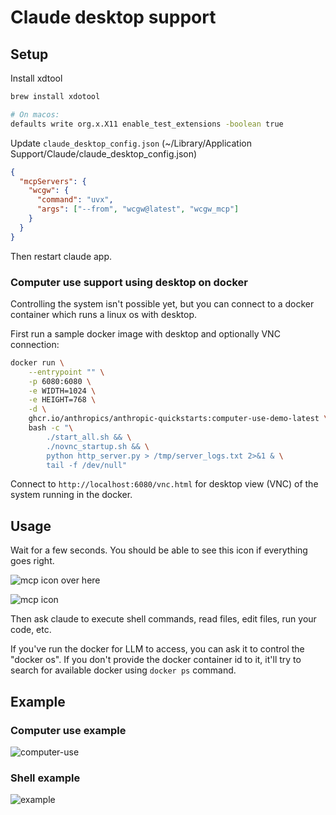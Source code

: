 # Claude desktop support

## Setup

Install xdtool

```sh
brew install xdotool

# On macos:
defaults write org.x.X11 enable_test_extensions -boolean true
```

Update `claude_desktop_config.json` (~/Library/Application Support/Claude/claude_desktop_config.json)

```json
{
  "mcpServers": {
    "wcgw": {
      "command": "uvx",
      "args": ["--from", "wcgw@latest", "wcgw_mcp"]
    }
  }
}
```

Then restart claude app.

### Computer use support using desktop on docker

Controlling the system isn't possible yet, but you can connect to a docker container which runs a linux os with desktop.

First run a sample docker image with desktop and optionally VNC connection:

```sh
docker run \
    --entrypoint "" \
    -p 6080:6080 \
    -e WIDTH=1024 \
    -e HEIGHT=768 \
    -d \
    ghcr.io/anthropics/anthropic-quickstarts:computer-use-demo-latest \
    bash -c "\
        ./start_all.sh && \
        ./novnc_startup.sh && \
        python http_server.py > /tmp/server_logs.txt 2>&1 & \
        tail -f /dev/null"
```

Connect to `http://localhost:6080/vnc.html` for desktop view (VNC) of the system running in the docker.

## Usage

Wait for a few seconds. You should be able to see this icon if everything goes right.

![mcp icon](https://github.com/rusiaaman/wcgw/blob/main/static/rocket-icon.png?raw=true)
over here

![mcp icon](https://github.com/rusiaaman/wcgw/blob/main/static/claude-ss.jpg?raw=true)

Then ask claude to execute shell commands, read files, edit files, run your code, etc.

If you've run the docker for LLM to access, you can ask it to control the "docker os". If you don't provide the docker container id to it, it'll try to search for available docker using `docker ps` command.

## Example

### Computer use example

![computer-use](https://github.com/rusiaaman/wcgw/blob/main/static/computer-use.jpg?raw=true)

### Shell example

![example](https://github.com/rusiaaman/wcgw/blob/main/static/example.jpg?raw=true)
